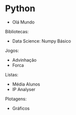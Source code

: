 # Python

- Olá Mundo

Bibliotecas:

- Data Science: Numpy Básico

Jogos:

- Advinhação
- Forca

Listas:

- Média Alunos
- IP Analyser

Plotagens:

- Gráficos
